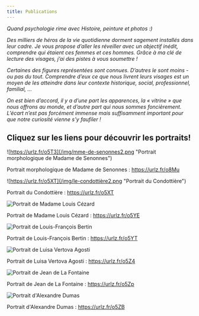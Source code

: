 ```yaml
---
title: Publications
---
```

*Quand psychologie rime avec Histoire, peinture et photos :)*

*Des milliers de héros de la vie quotidienne dorment sagement installés dans leur cadre. Je vous propose d’aller les réveiller avec un objectif inédit, comprendre qui étaient ces femmes et ces hommes. Grâce à ma clé de lecture des visages, j’ai des pistes à vous soumettre !*

*Certaines des figures représentées sont connues. D’autres le sont moins - ou pas du tout. Comprendre d’eux ce que nous livrent leurs visages est un moyen de les atteindre dans leur contexte historique, social, professionnel, familial, ...*

*On est bien d’accord, il y a d’une part les apparences, la « vitrine » que nous offrons au monde, et d’autre part qui nous sommes foncièrement. L’écart n’est pas forcément immense mais suffisamment important pour que notre curiosité vienne s’y faufiler !*

## Cliquez sur les liens pour découvrir les portraits!

![https://urlz.fr/o5T3](/img/mme-de-senonnes2.png "Portrait morphologique de Madame de Senonnes")

Portrait morphologique de Madame de Senonnes : https://urlz.fr/o8Mu





![https://urlz.fr/o5XT](/img/le-condottière2.png "Portrait du Condottière")

Portrait du Condottière : https://urlz.fr/o5XT



![](/img/mme-louis-cézard2.png "Portrait de Madame Louis Cézard")

Portrait de Madame Louis Cézard : https://urlz.fr/o5YE



![](/img/louis-françois-bertin2.png "Portrait de Louis-François Bertin")

Portrait de Louis-François Bertin : https://urlz.fr/o5YT



![](/img/luisa-vertova-agosti2.png "Portrait de Luisa Vertova Agosti")

Portrait de Luisa Vertova Agosti : https://urlz.fr/o5Z4



![](/img/jean-de-la-fontaine2.png "Portrait de Jean de La Fontaine")

Portrait de Jean de La Fontaine : https://urlz.fr/o5Zp



![](/img/alexandre-dumas2.png "Portrait d'Alexandre Dumas")

Portrait d'Alexandre Dumas : https://urlz.fr/o5ZB